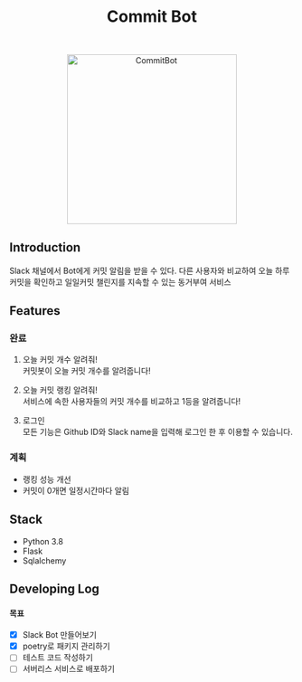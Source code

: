 <h1 align="center"> Commit Bot </h1> <br>

<p align="center">
  <a href="https://gitpoint.co/">
    <img alt="CommitBot" title="CommitBot" src="https://user-images.githubusercontent.com/48384692/121125373-6e216f80-c861-11eb-92aa-90f5a8bdd83d.png" width="300">
  </a>
</p>

## Introduction
Slack 채널에서 Bot에게 커밋 알림을 받을 수 있다.
다른 사용자와 비교하여 오늘 하루 커밋을 확인하고
일일커밋 챌린지를 지속할 수 있는 동거부여 서비스

## Features
### 완료
1. 오늘 커밋 개수 알려줘!  
커밋봇이 오늘 커밋 개수를 알려줍니다! 

2. 오늘 커밋 랭킹 알려줘!  
서비스에 속한 사용자들의 커밋 개수를 비교하고 1등을 알려줍니다!

3. 로그인  
모든 기능은 Github ID와 Slack name을 입력해 로그인 한 후 이용할 수 있습니다.

### 계획
- 랭킹 성능 개선
- 커밋이 0개면 일정시간마다 알림

## Stack
- Python 3.8
- Flask
- Sqlalchemy

## Developing Log

#### 목표
- [x] Slack Bot 만들어보기
- [x] poetry로 패키지 관리하기
- [ ] 테스트 코드 작성하기
- [ ] 서버리스 서비스로 배포하기
